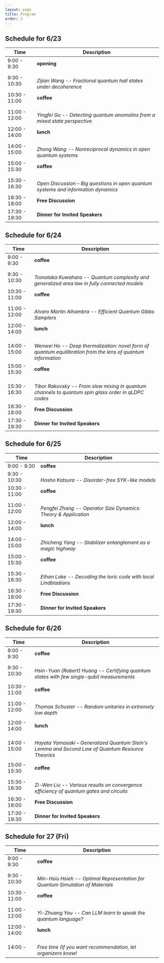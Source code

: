 ```yaml
---
layout: page
title: Program
order: 2
---
```


<!--
## Program at a glance
<img src="Time_table_v4.png" width="750"/>
-->

## Schedule for 6/23

| Time | Description |
|--- |--- |
| 9:00 - 9:30   | **opening**                          |
| 9:30 - 10:30  | <br /><i> Zijian Wang -- Fractional quantum hall states under decoherence </i> |
| 10:30 - 11:00 | **coffee**                           |
| 11:00 - 12:00 | <br /><i> Yingfei Gu -- Detecting quantum anomalies from a mixed state perspective </i> |
| 12:00 - 14:00 | **lunch**                            |
| 14:00 - 15:00 | <br /><i> Zhong Wang -- Nonreciprocal dynamics in open quantum systems </i> |
| 15:00 - 15:30 | **coffee**
| 15:30 - 16:30 | <br /><i> Open Discussion – Big questions in open quantum systems and information dynamics </i> |
| 16:30 - 18:00 | **Free Discussion**
| 17:30 - 19:30 | **Dinner for Invited Speakers**

## Schedule for 6/24

| Time | Description |
|--- |--- |
| 9:00 - 9:30   | **coffee**                          |
| 9:30 - 10:30  | <br /><i> Tomotaka Kuwahara -- Quantum complexity and generalized area law in fully connected models </i> |
| 10:30 - 11:00 | **coffee**                           |
| 11:00 - 12:00 | <br /><i> Alvaro Martin Alhambra -- Efficient Quantum Gibbs Samplers </i> |
| 12:00 - 14:00 | **lunch**                            |
| 14:00 - 15:00 | <br /><i> Wenwei Ho -- Deep thermalization: novel form of quantum equilibration from the lens of quantum information </i> |
| 15:00 - 15:30 | **coffee**
| 15:30 - 16:30 | <br /><i> Tibor Rakovsky -- From slow mixing in quantum channels to quantum spin glass order in qLDPC codes </i> |
| 16:30 - 18:00 | **Free Discussion**
| 17:30 - 19:30 | **Dinner for Invited Speakers**

## Schedule for 6/25

| Time | Description |
|--- |--- |
| 9:00 - 9:30   | **coffee**                          |
| 9:30 - 10:30  | <br /><i> Hosho Katsura -- Disorder-free SYK-like models </i> |
| 10:30 - 11:00 | **coffee**                           |
| 11:00 - 12:00 | <br /><i> Pengfei Zhang -- Operator Size Dynamics: Theory & Application </i> |
| 12:00 - 14:00 | **lunch**                            |
| 14:00 - 15:00 | <br /><i> Zhicheng Yang -- Stabilizer entanglement as a magic highway </i> |
| 15:00 - 15:30 | **coffee**
| 15:30 - 16:30 | <br /><i> Ethan Lake -- Decoding the toric code with local Lindbladians </i> |
| 16:30 - 18:00 | **Free Discussion**
| 17:30 - 19:30 | **Dinner for Invited Speakers**

## Schedule for 6/26

| Time | Description |
|--- |--- |
| 9:00 - 9:30   | **coffee**                          |
| 9:30 - 10:30  | <br /><i> Hsin-Yuan (Robert) Huang -- Certifying quantum states with few single-qubit measurements
 </i> |
| 10:30 - 11:00 | **coffee**                           |
| 11:00 - 12:00 | <br /><i> Thomas Schuster -- Random unitaries in extremely low depth
 </i> |
| 12:00 - 14:00 | **lunch**                            |
| 14:00 - 15:00 | <br /><i> Hayata Yamasaki – Generalized Quantum Stein's Lemma and Second Law of Quantum Resource Theories 
 </i> |
| 15:00 - 15:30 | **coffee**
| 15:30 - 16:30 | <br /><i> Zi-Wen Liu -- Various results on convergence efficiency of quantum gates and circuits </i> |
| 16:30 - 18:00 | **Free Discussion**
| 17:30 - 19:30 | **Dinner for Invited Speakers**

## Schedule for 27 (Fri)


| Time | Description |
|--- |--- |
| 9:00 - 9:30   | **coffee**                          |
| 9:30 - 10:30  | <br /><i> Min-Hsiu Hsieh -- Optimal Representation for Quantum Simulation of Materials </i> |
| 10:30 - 11:00 | **coffee**                           |
| 11:00 - 12:00 | <br /><i> Yi-Zhuang You -- Can LLM learn to speak the quantum language? </i> |
| 12:00 - 14:00 | **lunch**                            |
| 14:00 -       | <br /><i> Free time (If you want recommendation, let organizers know! </i> |
